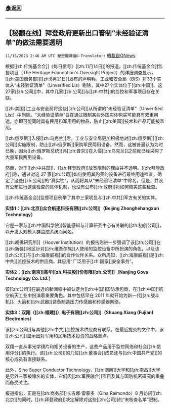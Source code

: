 ###  [:house:返回](README.md)
---


## 【秘翻在线】拜登政府更新出口管制“未经验证清单”的做法需要透明
`11/15/2023 2:46 AM UTC 秘密翻譯組G-Translators` [轉載自GNews](https://gnews.org/articles/1977478)

根据[[zh:传统基金会]]《每日信号》[[zh:11月14日]]的报道，[[zh:传统基金会]]监督项目（The Heritage Foundation's Oversight Project）的详细调查显示，[[zh:美国商务部]][[zh:8月21日]]发布的声明称，工业和安全局（BIS）将33个实体从“未经验证清单”（Unverified Lis）剔除，其中27个实体位于[[zh:中国]]。这27家[[zh:公司]]中，其中几家[[zh:公司]]与[[zh:中共]]的监控和军事项目存在关联。

[[zh:美国]]工业与安全局将这些[[zh:公司]]从所谓的“未经验证清单”（Unverified List）中删除。“未经验证清单”旨在通过限制某些外国实体购买可能具有双重用途，亦即可能同时具有民用和军用用的物品，防止[[zh:美国]]技术和产品可能被滥用。

[[zh:俄罗斯]]入侵[[zh:乌克兰]]后，工业与安全局更加积极地对[[zh:俄罗斯]][[zh:公司]]实施限制，防止[[zh:俄罗斯]]采购军民两用设备。然而，这被普遍认为为时已晚，因为[[zh:俄罗斯总统]]弗[[zh:普京]]在入侵[[zh:乌克兰]]之前就已经采购了大量军民两用设备。

然而，对于[[zh:中共国]]，[[zh:拜登政府]]放宽限制的理由并不透明。[[zh:拜登政府]]称，通过对这 27 家[[zh:公司]]如何使用其购买的设备进行最终用途检查，确定了这些[[zh:公司]]的“真实性”，从而将其从“未经验证清单”中除名。但是，并没有公布进行这些检查的具体机制，也没有公布[[zh:政府]]将如何核实这些检查。

[[zh:传统基金会]]监督项目例举了其中三家明显与[[zh:中共]]军方有关的实体。

**实体1：[[zh:北京]]众合航迅科技有限[[zh:公司]]（Beijing Zhonghehangxun Technology）**

它是一家与[[zh:中国科学院]]智能感知与计算研究中心有关联的[[zh:初创公司]]，以开发大规模人群监控系统而闻名。

[[zh:胡佛研究所]]（Hoover Institution）的报告则进一步强调了该[[zh:公司]]在[[zh:新疆]]地区针对[[zh:维吾尔族]]人使用的监控设备中所扮演的角色，以及该[[zh:公司]]与[[zh:海康威视]]的合作伙伴关系。众所周知，[[zh:海康威视]]是[[zh:中共]]监控技术的供应商，其应用“广泛用于[[zh:国家]]安全事务”。

**实体2：[[zh:南京]]高华[[zh:科技股]]份有限[[zh:公司]]（Nanjing Gova Technology Co. Ltd.）**

该[[zh:公司]]在最近的新闻稿中被认定为[[zh:中国]]国防承包商，在[[zh:中国]]航空航天工业中扮演着重要角色。其中包括早在 2011 年就开始为新一代[[zh:战斗机]]、火箭和[[zh:武器]]装备制造压力传感器和传感器网络。

**实体3：双翔（[[zh:福建]]）电子有限[[zh:公司]]（Shuang Xiang (Fujian) Electronics）**

该[[zh:公司]]与其他[[zh:中共]]监控技术供应商有联系。在最近提交的文件中，该[[zh:公司]]显示出对军用和民用技术投资的战略重点。

双翔一直从事光学镜片和相关设备的生产，这些产品用于监控网络和社会[[zh:信用评分]]的执行。该[[zh:公司]]的几位[[zh:董事会]]成员还与[[zh:中国共产党]]的核心成员有直接联系。

此外，Sino Super Conductor Technology、[[zh:湖南]]大学和[[zh:南昌]]大学是另外三家被除名的实体，它们因[[zh:军民融合]]项目及其与国防机密研究的重叠而备受关注。

报道指出，正是在[[zh:商务部]]长吉娜·雷蒙多（Gina Raimondo）8 月访问[[zh:北京]]的同时，[[zh:拜登政府]]决定解除对这些[[zh:公司]]的“未核查名单”限制。
